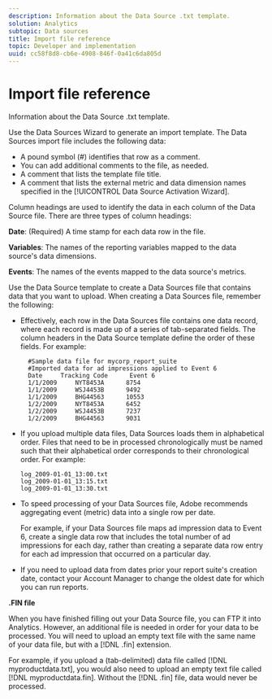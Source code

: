 ```yaml
---
description: Information about the Data Source .txt template.
solution: Analytics
subtopic: Data sources
title: Import file reference
topic: Developer and implementation
uuid: cc58f8d8-cb6e-4908-846f-0a41c6da805d
---
```


# Import file reference

Information about the Data Source .txt template.

 Use the Data Sources Wizard to generate an import template. The Data Sources import file includes the following data:

* A pound symbol (#) identifies that row as a comment.
* You can add additional comments to the file, as needed.
* A comment that lists the template file title.
* A comment that lists the external metric and data dimension names specified in the [!UICONTROL Data Source Activation Wizard].

Column headings are used to identify the data in each column of the Data Source file. There are three types of column headings:

**Date**: (Required) A time stamp for each data row in the file.

**Variables**: The names of the reporting variables mapped to the data source's data dimensions.

**Events**: The names of the events mapped to the data source's metrics.

Use the Data Source template to create a Data Sources file that contains data that you want to upload. When creating a Data Sources file, remember the following:

* Effectively, each row in the Data Sources file contains one data record, where each record is made up of a series of tab-separated fields. The column headers in the Data Source template define the order of these fields. For example:

  ```
    #Sample data file for mycorp_report_suite 
    #Imported data for ad impressions applied to Event 6
    Date     Tracking Code      Event 6 
    1/1/2009     NYT8453A      8754
    1/1/2009     WSJ4453B      9492
    1/1/2009     BHG44563      10553
    1/2/2009     NYT8453A      6452
    1/2/2009     WSJ4453B      7237
    1/2/2009     BHG44563      9031
  ```

* If you upload multiple data files, Data Sources loads them in alphabetical order. Files that need to be in processed chronologically must be named such that their alphabetical order corresponds to their chronological order. For example:

  ```
  log_2009-01-01_13:00.txt
  log_2009-01-01_13:15.txt
  log_2009-01-01_13:30.txt
  ```

* To speed processing of your Data Sources file, Adobe recommends aggregating event (metric) data into a single row per date.

  For example, if your Data Sources file maps ad impression data to Event 6, create a single data row that includes the total number of ad impressions for each day, rather than creating a separate data row entry for each ad impression that occurred on a particular day.
* If you need to upload data from dates prior your report suite's creation date, contact your Account Manager to change the oldest date for which you can run reports.

**.FIN file**

When you have finished filling out your Data Source file, you can FTP it into Analytics. However, an additional file is needed in order for your data to be processed. You will need to upload an empty text file with the same name of your data file, but with a [!DNL .fin] extension.

For example, if you upload a (tab-delimited) data file called [!DNL myproductdata.txt], you would also need to upload an empty text file called [!DNL myproductdata.fin]. Without the [!DNL .fin] file, data would never be processed.
